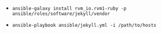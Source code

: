 - `ansible-galaxy install rvm_io.rvm1-ruby -p ansible/roles/software/jekyll/vendor`

- `ansible-playbook ansible/jekyll.yml -i /path/to/hosts`

